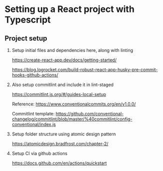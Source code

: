 # Setting up a React project with Typescript

## Project setup

1. Setup initial files and dependencies here, along with linting
    
    https://create-react-app.dev/docs/getting-started/

    https://blog.logrocket.com/build-robust-react-app-husky-pre-commit-hooks-github-actions/

2. Also setup commitlint and include it in lint-staged

    https://commitlint.js.org/#/guides-local-setup
    
    Reference: https://www.conventionalcommits.org/en/v1.0.0/

    Commitlint template: https://github.com/conventional-changelog/commitlint/blob/master/%40commitlint/config-conventional/index.js

3. Setup folder structure using atomic design pattern

    https://atomicdesign.bradfrost.com/chapter-2/

4. Setup CI via github actions

    https://docs.github.com/en/actions/quickstart
